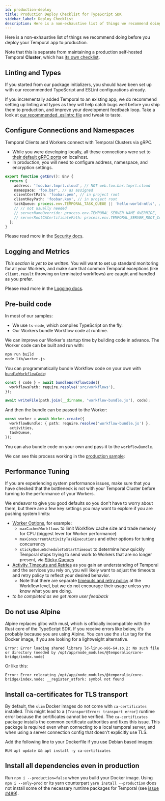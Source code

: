```yaml
---
id: production-deploy
title: Production Deploy Checklist for TypeScript SDK
sidebar_label: Deploy Checklist
description: Here is a non-exhaustive list of things we recommend doing before you deploy your Temporal app to production. Note that this is separate from maintaining a production self-hosted Temporal Cluster, which has its own checklist.
---
```


Here is a non-exhaustive list of things we recommend doing before you deploy your Temporal app to production.

Note that this is separate from maintaining a production self-hosted Temporal **Cluster**, which has [its own checklist](https://docs.temporal.io/docs/server/production-deployment#checklist-for-scaling-temporal).

## Linting and Types

If you started from our package initializers, you should have been set up with our recommended TypeScript and ESLint configurations already.

If you incrementally added Temporal to an existing app, we do recommend setting up linting and types as they will help catch bugs well before you ship them to production, and improve your development feedback loop.
Take a look at [our recommended .eslintrc file](https://github.com/temporalio/samples-typescript/blob/main/.shared/.eslintrc.js) and tweak to taste.

## Configure Connections and Namespaces

Temporal Clients and Workers connect with Temporal Clusters via gRPC.

- While you were developing locally, all these connections were set to [their default gRPC ports](/docs/concepts/what-is-a-temporal-cluster) on localhost.
- In production, you will need to configure address, namespace, and encryption settings.

```ts
export function getEnv(): Env {
  return {
    address: 'foo.bar.tmprl.cloud', // NOT web.foo.bar.tmprl.cloud
    namespace: 'foo.bar', // as assigned
    clientCertPath: 'foobar.pem', // in project root
    clientKeyPath: 'foobar.key', // in project root
    taskQueue: process.env.TEMPORAL_TASK_QUEUE || 'hello-world-mtls', // just to ensure task queue is same on client and worker, totally optional
    // // not usually needed
    // serverNameOverride: process.env.TEMPORAL_SERVER_NAME_OVERRIDE,
    // serverRootCACertificatePath: process.env.TEMPORAL_SERVER_ROOT_CA_CERT_PATH,
  };
}
```

Please read more in the [Security docs](/docs/typescript/security#connecting-to-temporal-cloud-with-mtls).

## Logging and Metrics

_This section is yet to be written._ You will want to set up standard monitoring for all your Workers, and make sure that common Temporal exceptions (like `client.result` throwing on terminated workflows) are caught and handled as you prefer.

Please read more in the [Logging docs](/docs/typescript/logging).

## Pre-build code

In most of our samples:

- We use `ts-node`, which compiles TypeScript on the fly.
- Our Workers bundle Workflow code at runtime.

We can improve our Worker's startup time by building code in advance.
The Worker code can be built and run with:

```sh
npm run build
node lib/worker.js
```

You can programmatically bundle Workflow code on your own with [`bundleWorkflowCode`](/docs/typescript/workers#prebuilt-workflow-bundles):

```ts
const { code } = await bundleWorkflowCode({
  workflowsPath: require.resolve('src/workflows'),
});

await writeFile(path.join(__dirname, 'workflow-bundle.js'), code);
```

And then the bundle can be passed to the Worker:

```ts
const worker = await Worker.create({
  workflowBundle: { path: require.resolve('workflow-bundle.js') },
  activities,
  taskQueue,
});
```

You can also bundle code on your own and pass it to the `workflowBundle`.

We can see this process working in the [production sample](https://github.com/temporalio/samples-typescript/tree/main/production):

<!--SNIPSTART typescript-production-worker-->
<!--SNIPEND-->

## Performance Tuning

If you are experiencing system performance issues, make sure that you have checked that the bottleneck is not with your Temporal Cluster before turning to the performance of your Workers.

We endeavor to give you good defaults so you don't have to worry about them, but there are a few key settings you may want to explore if you are pushing system limits:

- [Worker Options](https://typescript.temporal.io/api/interfaces/worker.workeroptions/#maxcachedworkflows), for example:
  - `maxCachedWorkflows` to limit Workflow cache size and trade memory for CPU (biggest lever for Worker performance)
  - `maxConcurrentActivityTaskExecutions` and other options for tuning concurrency
  - `stickyQueueScheduleToStartTimeout` to determine how quickly Temporal stops trying to send work to Workers that are no longer present, via [Sticky Queues](/docs/concepts/what-is-a-sticky-execution)
- [Activity Timeouts and Retries](/docs/typescript/activities#activity-timeouts) as you gain an understanding of Temporal and the services you rely on, you will likely want to adjust the timeouts and retry policy to reflect your desired behavior.
  - Note that there are separate [timeouts and retry policy](https://typescript.temporal.io/api/interfaces/client.workflowoptions/#workflowruntimeout) at the Workflow level, but we do not encourage their usage unless you know what you are doing.
- _to be completed as we get more user feedback_

## Do not use Alpine

Alpine replaces glibc with musl, which is officially incompatible with the Rust core of the TypeScript SDK.
If you receive errors like below, it's probably because you are using Alpine.
You can use the `slim` tag for the Docker image, if you are looking for a lightweight alternative.

```
Error: Error loading shared library ld-linux-x86-64.so.2: No such file or directory (needed by /opt/app/node_modules/@temporalio/core-bridge/index.node)
```

Or like this:

```
Error: Error relocating /opt/app/node_modules/@temporalio/core-bridge/index.node: __register_atfork: symbol not found
```

## Install ca-certificates for TLS transport

By default, the `slim` Docker images do not come with `ca-certificates` installed.
This might lead to a `[TransportError: transport error]` runtime error because the certificates cannot be verified.
The `ca-certificates` package installs the common certificate authorities and fixes this issue.
This package is required even when connecting to a local temporal server, and when using a server connection config that doesn't explicitly use TLS.

Add the following line to your Dockerfile if you use Debian based images:

```
RUN apt update && apt install -y ca-certificates
```

## Install all dependencies even in production

Run `npm i --production=false` when you build your Docker image.
Using `npm i --only=prod` or its yarn counterpart `yarn install --production` does not install some of the necessary runtime packages for Temporal (see [issue #489](https://github.com/temporalio/sdk-typescript/issues/489)).
